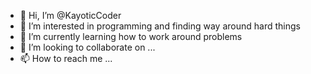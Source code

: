 - 👋 Hi, I’m @KayoticCoder
- 👀 I’m interested in programming and finding way around hard things
- 🌱 I’m currently learning how to work around problems
- 💞️ I’m looking to collaborate on ...
- 📫 How to reach me ...

<!---
KayoticCoder/KayoticCoder is a ✨ special ✨ repository because its `README.md` (this file) appears on your GitHub profile.
You can click the Preview link to take a look at your changes.
--->
